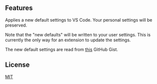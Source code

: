 ## Features

Applies a new default settings to VS Code. Your personal settings will be preserved.

Note that the "new defaults" will be written to your user settings. This is currently the only way for an extension to update the settings.

The new default settings are read from [this](https://gist.github.com/chrmarti/eafc6c48f8de6a6f4703ad4f4697cb53) GitHub Gist.

## License

[MIT](LICENSE)

